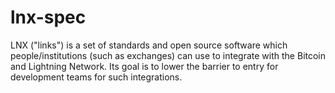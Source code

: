# lnx-spec

LNX ("links") is a set of standards and open source software which people/institutions (such as exchanges) can use to integrate with the Bitcoin and Lightning Network. Its goal is to lower the barrier to entry for development teams for such integrations.
